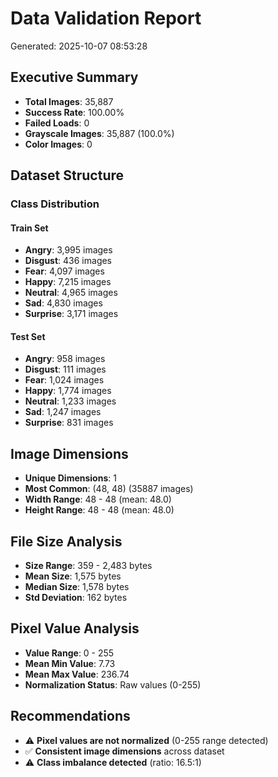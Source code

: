 # Data Validation Report
Generated: 2025-10-07 08:53:28

## Executive Summary
- **Total Images**: 35,887
- **Success Rate**: 100.00%
- **Failed Loads**: 0
- **Grayscale Images**: 35,887 (100.0%)
- **Color Images**: 0

## Dataset Structure

### Class Distribution

#### Train Set
- **Angry**: 3,995 images
- **Disgust**: 436 images
- **Fear**: 4,097 images
- **Happy**: 7,215 images
- **Neutral**: 4,965 images
- **Sad**: 4,830 images
- **Surprise**: 3,171 images

#### Test Set
- **Angry**: 958 images
- **Disgust**: 111 images
- **Fear**: 1,024 images
- **Happy**: 1,774 images
- **Neutral**: 1,233 images
- **Sad**: 1,247 images
- **Surprise**: 831 images

## Image Dimensions
- **Unique Dimensions**: 1
- **Most Common**: (48, 48) (35887 images)
- **Width Range**: 48 - 48 (mean: 48.0)
- **Height Range**: 48 - 48 (mean: 48.0)

## File Size Analysis
- **Size Range**: 359 - 2,483 bytes
- **Mean Size**: 1,575 bytes
- **Median Size**: 1,578 bytes
- **Std Deviation**: 162 bytes

## Pixel Value Analysis
- **Value Range**: 0 - 255
- **Mean Min Value**: 7.73
- **Mean Max Value**: 236.74
- **Normalization Status**: Raw values (0-255)

## Recommendations
- ⚠️  **Pixel values are not normalized** (0-255 range detected)
- ✅ **Consistent image dimensions** across dataset
- ⚠️  **Class imbalance detected** (ratio: 16.5:1)
